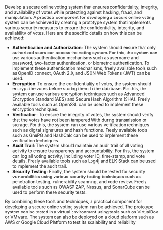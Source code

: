 Develop a secure online voting system that ensures confidentiality, integrity, and availability of votes while protecting against hacking, fraud, and manipulation.
A practical component for developing a secure online voting system can be achieved by creating a prototype system that implements various security measures to ensure the confidentiality, integrity, and availability of votes. Here are the specific details on how this can be achieved:

  - <b>Authentication and Authorization</b>: The system should ensure that only authorized users can access the voting system. For this, the system can use various authentication mechanisms such as username and password, two-factor authentication, or biometric authentication. To implement these authentication mechanisms, freely available tools such as OpenlD connect, OAuth 2.0, and JSON Web Tokens (JWT) can be used.
  - <b>Encryption</b>: To ensure the confidentiality of votes, the system should encrypt the votes before storing them in the database. For this, the system can use various encryption techniques such as Advanced Encryption Standard (AES) and Secure Hash Algorithm (SHA). Freely available tools such as OpenSSL can be used to implement these encryption techniques.
  - <b>Verification</b>: To ensure the integrity of votes, the system should verify that the votes have not been tampered With during transmission or storage. For this, the system can use various verification techniques such as digital signatures and hash functions. Freely available tools such as GnuPG and HashCalc can be used to implement these verification techniques.
  - <b>Audit Trail</b>: The system should maintain an audit trail of all voting activity to ensure transparency and accountability. For this, the system can log all voting activity, including voter ID, time-stamp, and vote details. Freely available tools such as Log4j and ELK Stack can be used to implement the audit trail.
  - <b>Security Testing</b>: Finally, the system should be tested for security vulnerabilities using various security testing techniques such as penetration testing, vulnerability scanning, and code review. Freely available tools such as OWASP ZAP, Nessus, and SonarQube can be used to perform these security tests.

By combining these tools and techniques, a practical component for developing a secure online voting system can be achieved. The prototype system can be tested in a virtual environment using tools such as VirtualBox or VMware. The system can also be deployed on a cloud platform such as AWS or Google Cloud Platform to test its scalability and reliability
